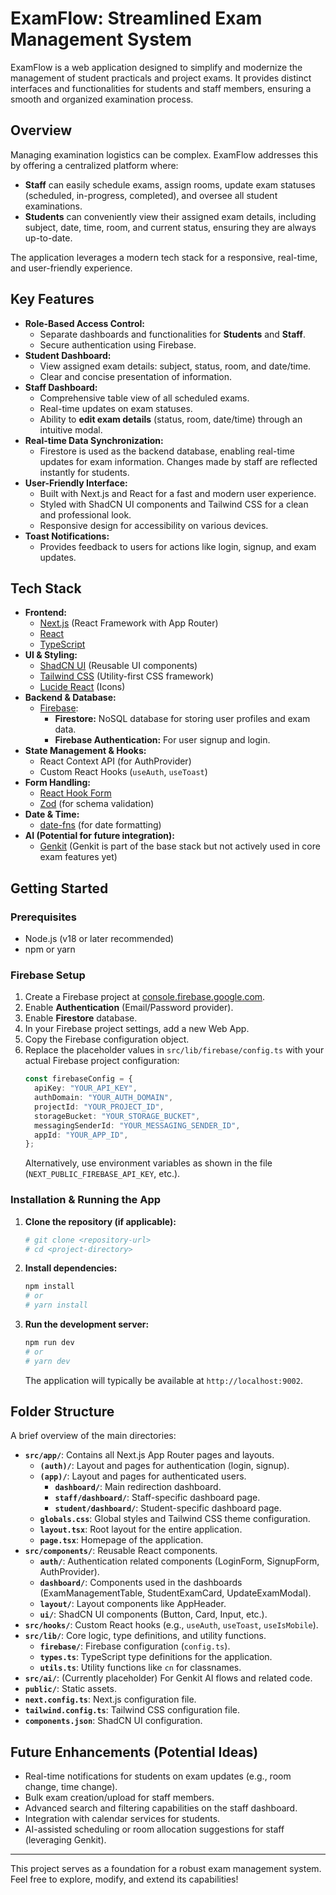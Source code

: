 
# ExamFlow: Streamlined Exam Management System

ExamFlow is a web application designed to simplify and modernize the management of student practicals and project exams. It provides distinct interfaces and functionalities for students and staff members, ensuring a smooth and organized examination process.

## Overview

Managing examination logistics can be complex. ExamFlow addresses this by offering a centralized platform where:
- **Staff** can easily schedule exams, assign rooms, update exam statuses (scheduled, in-progress, completed), and oversee all student examinations.
- **Students** can conveniently view their assigned exam details, including subject, date, time, room, and current status, ensuring they are always up-to-date.

The application leverages a modern tech stack for a responsive, real-time, and user-friendly experience.

## Key Features

- **Role-Based Access Control:**
    - Separate dashboards and functionalities for **Students** and **Staff**.
    - Secure authentication using Firebase.
- **Student Dashboard:**
    - View assigned exam details: subject, status, room, and date/time.
    - Clear and concise presentation of information.
- **Staff Dashboard:**
    - Comprehensive table view of all scheduled exams.
    - Real-time updates on exam statuses.
    - Ability to **edit exam details** (status, room, date/time) through an intuitive modal.
- **Real-time Data Synchronization:**
    - Firestore is used as the backend database, enabling real-time updates for exam information. Changes made by staff are reflected instantly for students.
- **User-Friendly Interface:**
    - Built with Next.js and React for a fast and modern user experience.
    - Styled with ShadCN UI components and Tailwind CSS for a clean and professional look.
    - Responsive design for accessibility on various devices.
- **Toast Notifications:**
    - Provides feedback to users for actions like login, signup, and exam updates.

## Tech Stack

- **Frontend:**
    - [Next.js](https://nextjs.org/) (React Framework with App Router)
    - [React](https://reactjs.org/)
    - [TypeScript](https://www.typescriptlang.org/)
- **UI & Styling:**
    - [ShadCN UI](https://ui.shadcn.com/) (Reusable UI components)
    - [Tailwind CSS](https://tailwindcss.com/) (Utility-first CSS framework)
    - [Lucide React](https://lucide.dev/) (Icons)
- **Backend & Database:**
    - [Firebase](https://firebase.google.com/):
        - **Firestore:** NoSQL database for storing user profiles and exam data.
        - **Firebase Authentication:** For user signup and login.
- **State Management & Hooks:**
    - React Context API (for AuthProvider)
    - Custom React Hooks (`useAuth`, `useToast`)
- **Form Handling:**
    - [React Hook Form](https://react-hook-form.com/)
    - [Zod](https://zod.dev/) (for schema validation)
- **Date & Time:**
    - [date-fns](https://date-fns.org/) (for date formatting)
- **AI (Potential for future integration):**
    - [Genkit](https://firebase.google.com/docs/genkit) (Genkit is part of the base stack but not actively used in core exam features yet)

## Getting Started

### Prerequisites

- Node.js (v18 or later recommended)
- npm or yarn

### Firebase Setup

1.  Create a Firebase project at [console.firebase.google.com](https://console.firebase.google.com/).
2.  Enable **Authentication** (Email/Password provider).
3.  Enable **Firestore** database.
4.  In your Firebase project settings, add a new Web App.
5.  Copy the Firebase configuration object.
6.  Replace the placeholder values in `src/lib/firebase/config.ts` with your actual Firebase project configuration:
    ```typescript
    const firebaseConfig = {
      apiKey: "YOUR_API_KEY",
      authDomain: "YOUR_AUTH_DOMAIN",
      projectId: "YOUR_PROJECT_ID",
      storageBucket: "YOUR_STORAGE_BUCKET",
      messagingSenderId: "YOUR_MESSAGING_SENDER_ID",
      appId: "YOUR_APP_ID",
    };
    ```
    Alternatively, use environment variables as shown in the file (`NEXT_PUBLIC_FIREBASE_API_KEY`, etc.).

### Installation & Running the App

1.  **Clone the repository (if applicable):**
    ```bash
    # git clone <repository-url>
    # cd <project-directory>
    ```
2.  **Install dependencies:**
    ```bash
    npm install
    # or
    # yarn install
    ```
3.  **Run the development server:**
    ```bash
    npm run dev
    # or
    # yarn dev
    ```
    The application will typically be available at `http://localhost:9002`.

## Folder Structure

A brief overview of the main directories:

-   **`src/app/`**: Contains all Next.js App Router pages and layouts.
    -   **`(auth)/`**: Layout and pages for authentication (login, signup).
    -   **`(app)/`**: Layout and pages for authenticated users.
        -   **`dashboard/`**: Main redirection dashboard.
        -   **`staff/dashboard/`**: Staff-specific dashboard page.
        -   **`student/dashboard/`**: Student-specific dashboard page.
    -   **`globals.css`**: Global styles and Tailwind CSS theme configuration.
    -   **`layout.tsx`**: Root layout for the entire application.
    -   **`page.tsx`**: Homepage of the application.
-   **`src/components/`**: Reusable React components.
    -   **`auth/`**: Authentication related components (LoginForm, SignupForm, AuthProvider).
    -   **`dashboard/`**: Components used in the dashboards (ExamManagementTable, StudentExamCard, UpdateExamModal).
    -   **`layout/`**: Layout components like AppHeader.
    -   **`ui/`**: ShadCN UI components (Button, Card, Input, etc.).
-   **`src/hooks/`**: Custom React hooks (e.g., `useAuth`, `useToast`, `useIsMobile`).
-   **`src/lib/`**: Core logic, type definitions, and utility functions.
    -   **`firebase/`**: Firebase configuration (`config.ts`).
    -   **`types.ts`**: TypeScript type definitions for the application.
    -   **`utils.ts`**: Utility functions like `cn` for classnames.
-   **`src/ai/`**: (Currently placeholder) For Genkit AI flows and related code.
-   **`public/`**: Static assets.
-   **`next.config.ts`**: Next.js configuration file.
-   **`tailwind.config.ts`**: Tailwind CSS configuration file.
-   **`components.json`**: ShadCN UI configuration.

## Future Enhancements (Potential Ideas)

-   Real-time notifications for students on exam updates (e.g., room change, time change).
-   Bulk exam creation/upload for staff members.
-   Advanced search and filtering capabilities on the staff dashboard.
-   Integration with calendar services for students.
-   AI-assisted scheduling or room allocation suggestions for staff (leveraging Genkit).

---

This project serves as a foundation for a robust exam management system. Feel free to explore, modify, and extend its capabilities!
